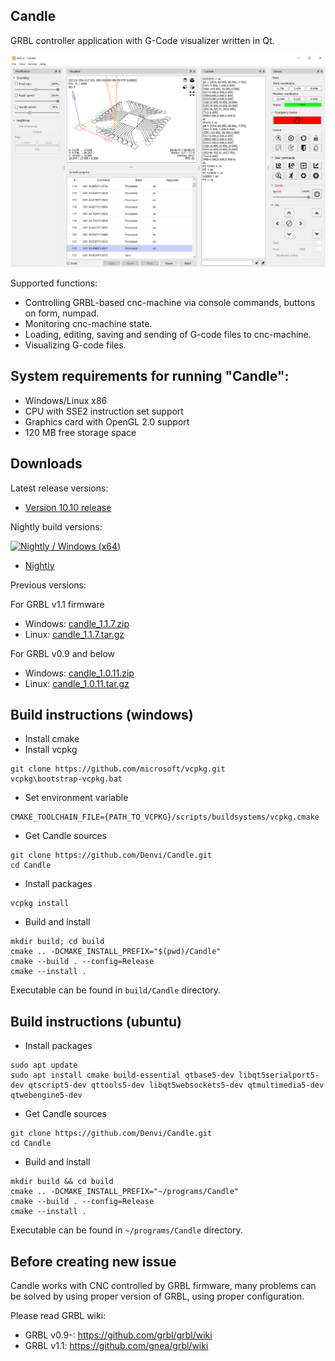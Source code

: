 Candle
-----------
GRBL controller application with G-Code visualizer written in Qt.

![screenshot](/screenshots/screenshot_main_window.png)

Supported functions:
* Controlling GRBL-based cnc-machine via console commands, buttons on form, numpad.
* Monitoring cnc-machine state.
* Loading, editing, saving and sending of G-code files to cnc-machine.
* Visualizing G-code files.

System requirements for running "Candle":
-------------------
* Windows/Linux x86
* CPU with SSE2 instruction set support
* Graphics card with OpenGL 2.0 support
* 120 MB free storage space

Downloads
----------
Latest release versions:

* [Version 10.10 release](https://github.com/Denvi/Candle/releases/tag/v10.10)

Nightly build versions:

[![Nightly / Windows (x64)](https://github.com/Denvi/Candle/actions/workflows/nightly-windows.yml/badge.svg)](https://github.com/Denvi/Candle/actions/workflows/nightly-windows.yml)

* [Nightly](https://github.com/Denvi/Candle/releases/tag/nightly)

Previous versions:

For GRBL v1.1 firmware

* Windows: [candle_1.1.7.zip](https://github.com/Denvi/Candle/releases/download/v1.1/Candle_1.1.7.zip)
* Linux: [candle_1.1.7.tar.gz](https://github.com/Denvi/Candle/releases/download/v1.1/Candle_1.1.7.tar.gz)

For GRBL v0.9 and below

* Windows: [candle_1.0.11.zip](https://github.com/Denvi/Candle/releases/download/v1.0/Candle_1.0.11.zip)
* Linux: [candle_1.0.11.tar.gz](https://github.com/Denvi/Candle/releases/download/v1.0/Candle_1.0.11.tar.gz)

Build instructions (windows)
------------------

* Install cmake
* Install vcpkg

```
git clone https://github.com/microsoft/vcpkg.git
vcpkg\bootstrap-vcpkg.bat
```

* Set environment variable

```
CMAKE_TOOLCHAIN_FILE={PATH_TO_VCPKG}/scripts/buildsystems/vcpkg.cmake
```

* Get Candle sources

```
git clone https://github.com/Denvi/Candle.git
cd Candle
```

* Install packages

```
vcpkg install
```

* Build and install

```
mkdir build; cd build
cmake .. -DCMAKE_INSTALL_PREFIX="$(pwd)/Candle"
cmake --build . --config=Release
cmake --install .
```

Executable can be found in `build/Candle` directory.

Build instructions (ubuntu)
------------------

* Install packages

```
sudo apt update
sudo apt install cmake build-essential qtbase5-dev libqt5serialport5-dev qtscript5-dev qttools5-dev libqt5websockets5-dev qtmultimedia5-dev qtwebengine5-dev
```

* Get Candle sources

```
git clone https://github.com/Denvi/Candle.git
cd Candle
```

* Build and install

```
mkdir build && cd build
cmake .. -DCMAKE_INSTALL_PREFIX="~/programs/Candle"
cmake --build . --config=Release
cmake --install .
```

Executable can be found in `~/programs/Candle` directory.

Before creating new issue
------
Candle works with CNC controlled by GRBL firmware, many problems can be solved by using proper version of GRBL, using proper configuration.

Please read GRBL wiki: 
- GRBL v0.9-: https://github.com/grbl/grbl/wiki
- GRBL v1.1: https://github.com/gnea/grbl/wiki
